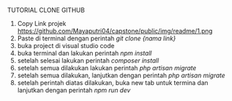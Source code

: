 TUTORIAL CLONE GITHUB

1. Copy Link projek
   https://github.com/Mayaputri04/capstone/public/img/readme/1.png
3. Paste di terminal dengan perintah *git clone {nama link}*
4. buka project di visual studio code
5. buka terminal dan lakukan perintah *npm install*
6. setelah selesai lakukan perintah *composer install*
7. setelah semua dilakukan lakukan perintah *php artisan migrate*
8. setelah semua dilakukan, lanjutkan dengan perintah *php artisan migrate*
7. setelah perintah diatas dilakukan, buka new tab untuk termina dan lanjutkan dengan perintah *npm run dev*
